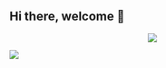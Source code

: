 ### <h2>Hi there, welcome 👋</h2>


<!--
**cloudd81/cloudd81** is a ✨ _special_ ✨ repository because its `README.md` (this file) appears on your GitHub profile.

Here are some ideas to get you started:

- 🔭 I’m currently working on ...
- 🌱 I’m currently learning ...
- 👯 I’m looking to collaborate on ...
- 🤔 I’m looking for help with ...
- 💬 Ask me about ...
- 📫 How to reach me: ...
- 😄 Pronouns: ...
- ⚡ Fun fact: ...
-->

<div align=center>
	<img src="https://capsule-render.vercel.app/api?type=waving&color=auto&height=200&section=header&text=cloudd%20Github&fontSize=90" />	
</div>

<a href="https://ddcloud.tistory.com/" target="_blank"><img src="https://img.shields.io/badge/Blog-white?style=plastic&logo=Tistory&logoColor=black"/></a>
